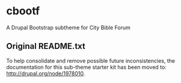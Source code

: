 cbootf
======

A Drupal Bootstrap subtheme for City Bible Forum

Original README.txt
-------------------

To help consolidate and remove possible future inconsistencies, the
documentation for this sub-theme starter kit has been moved to:
http://drupal.org/node/1978010.
